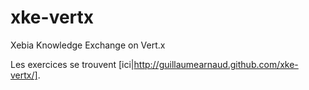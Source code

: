 xke-vertx
=========

Xebia Knowledge Exchange on Vert.x

Les exercices se trouvent [ici|http://guillaumearnaud.github.com/xke-vertx/].